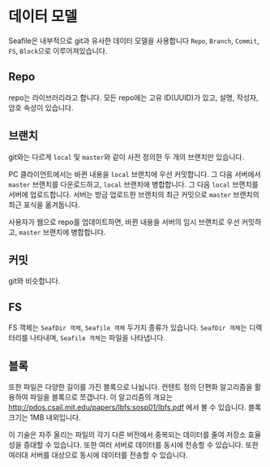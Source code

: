 # 데이터 모델

Seafile은 내부적으로 git과 유사한 데이터 모델을 사용합니다 `Repo`, `Branch`, `Commit`, `FS`, `Block`으로 이루어져있습니다.

## Repo

repo는 라이브러리라고 합니다. 모든 repo에는 고유 ID(UUID)가 있고, 설명, 작성자, 암호 속성이 있습니다.

## 브랜치

git와는 다르게 `local` 및 `master`와 같이 사전 정의한 두 개의 브랜치만 있습니다.

PC 클라이언트에서는 바뀐 내용을 `local` 브랜치에 우선 커밋합니다.
그 다음 서버에서 `master` 브랜치를 다운로드하고, `local` 브랜치에 병합합니다.
그 다음 `local` 브랜치를 서버에 업로드합니다. 서버는 방금 업로드한 브랜치의 최근 커밋으로 `master` 브랜치의 최근 표식을 옮겨둡니다.

사용자가 웹으로 repo를 업데이트하면, 바뀐 내용을 서버의 임시 브랜치로 우선 커밋하고, `master` 브랜치에 병합합니다.

## 커밋

git와 비슷합니다.

## FS

FS 객체는 `SeafDir 객체`, `Seafile 객체` 두가지 종류가 있습니다.
`SeafDir 객체`는 디렉터리를 나타내며, `Seafile 객체`는 파일을 나타냅니다.

## 블록

또한 파일은 다양한 길이를 가진 블록으로 나뉩니다. 컨텐트 정의 단편화 알고리즘을 활용하여 파일을 블록으로 쪼갭니다. 이 알고리즘의 개요는 http://pdos.csail.mit.edu/papers/lbfs:sosp01/lbfs.pdf 에서 볼 수 있습니다. 블록 크기는 1MB 내외입니다.

이 기술은 자주 올리는 파일의 각기 다른 버전에서 중복되는 데이터를 줄여 저장소 효율성을 증대할 수 있습니다. 또한 여러 서버로 데이터를 동시에 전송할 수 있습니다. 또한 여러대 서버를 대상으로 동시에 데이터를 전송할 수 있습니다.

